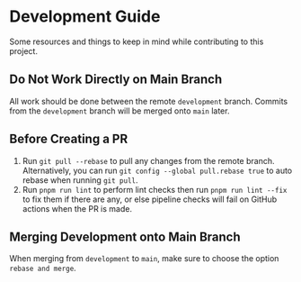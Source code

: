 # Development Guide
Some resources and things to keep in mind while contributing to this project. 

## Do Not Work Directly on Main Branch
All work should be done between the remote `development` branch. Commits from the `development` branch will be merged onto `main` later.

## Before Creating a PR
1. Run `git pull --rebase` to pull any changes from the remote branch. Alternatively, you can run `git config --global pull.rebase true` to auto rebase when running `git pull`.
2. Run `pnpm run lint` to perform lint checks then run  `pnpm run lint --fix` to fix them if there are any, or else pipeline checks will fail on GitHub actions when the PR is made.

## Merging Development onto Main Branch
When merging from `development` to `main`, make sure to choose the option `rebase and merge`.

